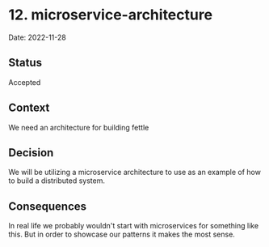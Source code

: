 # 12. microservice-architecture

Date: 2022-11-28

## Status

Accepted

## Context

We need an architecture for building fettle

## Decision

We will be utilizing a microservice architecture to use as an example of how to build a distributed system.

## Consequences

In real life we probably wouldn't start with microservices for something like this. But in order to showcase our patterns it makes the most sense.
